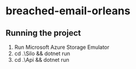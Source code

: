 # breached-email-orleans

## Running the project
1. Run Microsoft Azure Storage Emulator
2. cd .\Silo && dotnet run
3. cd .\Api && dotnet run
